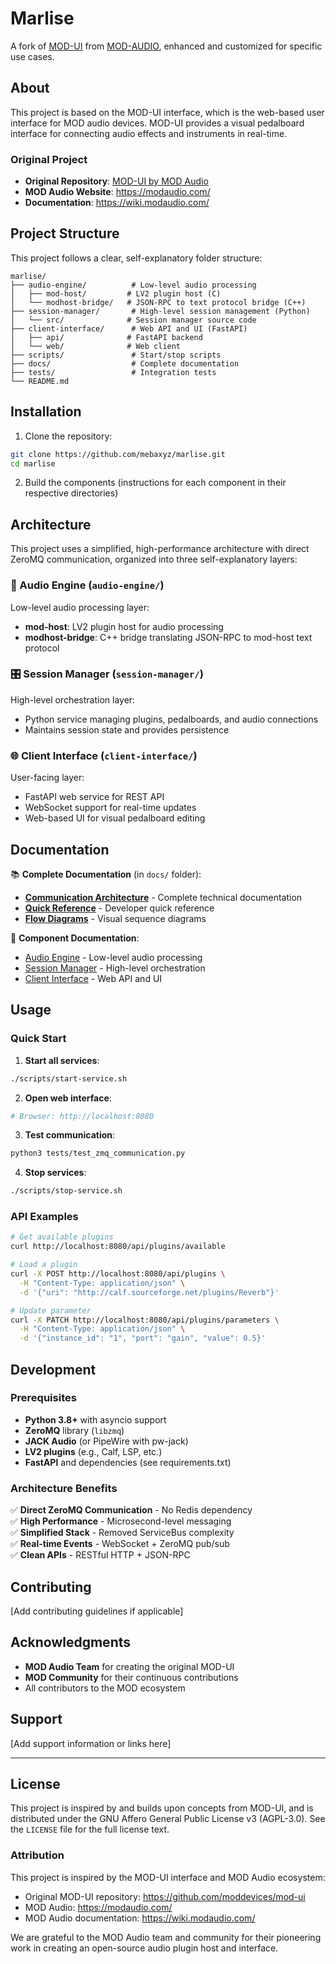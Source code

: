 # Marlise

A fork of [MOD-UI](https://github.com/moddevices/mod-ui) from [MOD-AUDIO](https://modaudio.com/), enhanced and customized for specific use cases.

## About

This project is based on the MOD-UI interface, which is the web-based user interface for MOD audio devices. MOD-UI provides a visual pedalboard interface for connecting audio effects and instruments in real-time.

### Original Project

- **Original Repository**: [MOD-UI by MOD Audio](https://github.com/moddevices/mod-ui)
- **MOD Audio Website**: https://modaudio.com/
- **Documentation**: https://wiki.modaudio.com/

## Project Structure

This project follows a clear, self-explanatory folder structure:

```
marlise/
├── audio-engine/          # Low-level audio processing
│   ├── mod-host/         # LV2 plugin host (C)
│   └── modhost-bridge/   # JSON-RPC to text protocol bridge (C++)
├── session-manager/       # High-level session management (Python)
│   └── src/              # Session manager source code
├── client-interface/      # Web API and UI (FastAPI)
│   ├── api/              # FastAPI backend
│   └── web/              # Web client
├── scripts/               # Start/stop scripts
├── docs/                  # Complete documentation
├── tests/                 # Integration tests
└── README.md
```

## Installation

1. Clone the repository:
```bash
git clone https://github.com/mebaxyz/marlise.git
cd marlise
```

2. Build the components (instructions for each component in their respective directories)

## Architecture

This project uses a simplified, high-performance architecture with direct ZeroMQ communication, organized into three self-explanatory layers:

### 🎵 Audio Engine (`audio-engine/`)
Low-level audio processing layer:
- **mod-host**: LV2 plugin host for audio processing
- **modhost-bridge**: C++ bridge translating JSON-RPC to mod-host text protocol

### 🎛️ Session Manager (`session-manager/`)
High-level orchestration layer:
- Python service managing plugins, pedalboards, and audio connections
- Maintains session state and provides persistence

### 🌐 Client Interface (`client-interface/`)
User-facing layer:
- FastAPI web service for REST API
- WebSocket support for real-time updates
- Web-based UI for visual pedalboard editing

## Documentation

📚 **Complete Documentation** (in `docs/` folder):
- [**Communication Architecture**](docs/COMMUNICATION_ARCHITECTURE.md) - Complete technical documentation
- [**Quick Reference**](docs/COMMUNICATION_QUICK_REFERENCE.md) - Developer quick reference  
- [**Flow Diagrams**](docs/COMMUNICATION_FLOW_DIAGRAMS.md) - Visual sequence diagrams

📂 **Component Documentation**:
- [Audio Engine](audio-engine/README.md) - Low-level audio processing
- [Session Manager](session-manager/README.md) - High-level orchestration
- [Client Interface](client-interface/README.md) - Web API and UI

## Usage

### Quick Start

1. **Start all services**:
```bash
./scripts/start-service.sh
```

2. **Open web interface**:
```bash
# Browser: http://localhost:8080
```

3. **Test communication**:
```bash
python3 tests/test_zmq_communication.py
```

4. **Stop services**:
```bash  
./scripts/stop-service.sh
```

### API Examples

```bash
# Get available plugins
curl http://localhost:8080/api/plugins/available

# Load a plugin
curl -X POST http://localhost:8080/api/plugins \
  -H "Content-Type: application/json" \
  -d '{"uri": "http://calf.sourceforge.net/plugins/Reverb"}'

# Update parameter
curl -X PATCH http://localhost:8080/api/plugins/parameters \
  -H "Content-Type: application/json" \
  -d '{"instance_id": "1", "port": "gain", "value": 0.5}'
```

## Development

### Prerequisites

- **Python 3.8+** with asyncio support
- **ZeroMQ** library (`libzmq`)  
- **JACK Audio** (or PipeWire with pw-jack)
- **LV2 plugins** (e.g., Calf, LSP, etc.)
- **FastAPI** and dependencies (see requirements.txt)

### Architecture Benefits

✅ **Direct ZeroMQ Communication** - No Redis dependency  
✅ **High Performance** - Microsecond-level messaging  
✅ **Simplified Stack** - Removed ServiceBus complexity  
✅ **Real-time Events** - WebSocket + ZeroMQ pub/sub  
✅ **Clean APIs** - RESTful HTTP + JSON-RPC

## Contributing

[Add contributing guidelines if applicable]

## Acknowledgments

- **MOD Audio Team** for creating the original MOD-UI
- **MOD Community** for their continuous contributions
- All contributors to the MOD ecosystem

## Support

[Add support information or links here]

---

## License

This project is inspired by and builds upon concepts from MOD-UI, and is distributed under the GNU Affero General Public License v3 (AGPL-3.0). See the `LICENSE` file for the full license text.

### Attribution

This project is inspired by the MOD-UI interface and MOD Audio ecosystem:

- Original MOD-UI repository: https://github.com/moddevices/mod-ui
- MOD Audio: https://modaudio.com/
- MOD Audio documentation: https://wiki.modaudio.com/

We are grateful to the MOD Audio team and community for their pioneering work in creating an open-source audio plugin host and interface.